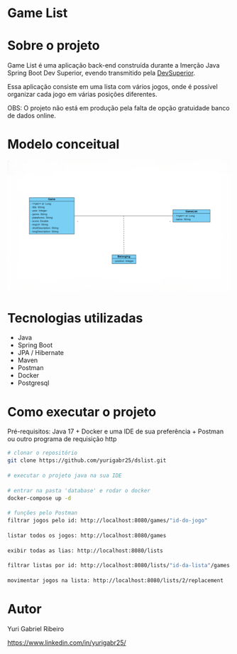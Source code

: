 # Game List

# Sobre o projeto
Game List é uma aplicação back-end construída durante a Imerção Java Spring Boot Dev Superior, evendo transmitido pela [DevSuperior](https://devsuperior.com "Site da DevSuperior").

Essa aplicação consiste em uma lista com vários jogos, onde é possível organizar cada jogo em várias posições diferentes.

OBS: O projeto não está em produção pela falta de opção gratuidade banco de dados online.

# Modelo conceitual

![Modelo conceitual](https://github.com/yurigabr25/dslist/blob/38f8717fddedefb8e707efdd3347a7a3bd9b1728/img/classDiagram.png)

# Tecnologias utilizadas
- Java
- Spring Boot
- JPA / Hibernate
- Maven
- Postman
- Docker
- Postgresql

# Como executar o projeto

Pré-requisitos: Java 17 + Docker e uma IDE de sua preferência + Postman ou outro programa de requisição http
```bash
# clonar o repositório
git clone https://github.com/yurigabr25/dslist.git

# executar o projeto java na sua IDE

# entrar na pasta 'database' e rodar o docker
docker-compose up -d

# funções pelo Postman
filtrar jogos pelo id: http://localhost:8080/games/"id-do-jogo"

listar todos os jogos: http://localhost:8080/games

exibir todas as lias: http://localhost:8080/lists

filtrar listas por id: http://localhost:8080/lists/"id-da-lista"/games

movimentar jogos na lista: http://localhost:8080/lists/2/replacement
```

# Autor

Yuri Gabriel Ribeiro

https://www.linkedin.com/in/yurigabr25/
